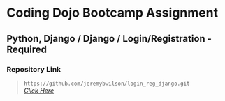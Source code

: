 # Coding Dojo Bootcamp Assignment
## Python, Django / Django / Login/Registration - Required

### Repository Link

> ``` https://github.com/jeremybwilson/login_reg_django.git ```<br>
> _[Click Here](https://github.com/jeremybwilson/login_reg_django.git)_